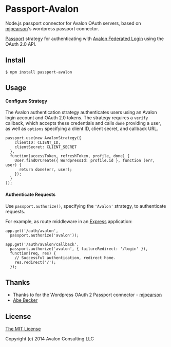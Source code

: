 # Passport-Avalon
Node.js passport connector for Avalon OAuth servers, based on [mjpearson](http://github.com/mjpearson)'s wordpress passport connector.

[Passport](https://github.com/jaredhanson/passport) strategy for authenticating
with [Avalon Federated Login](http://avalonconsult.com/federated) using the OAuth 2.0 API.

## Install

    $ npm install passport-avalon
## Usage

#### Configure Strategy

The Avalon authentication strategy authenticates users using an Avalon login 
account and OAuth 2.0 tokens.  The strategy requires a `verify` callback, which
accepts these credentials and calls `done` providing a user, as well as
`options` specifying a client ID, client secret, and callback URL.

    passport.use(new AvalonStrategy({
        clientID: CLIENT_ID,
        clientSecret: CLIENT_SECRET
      },
      function(accessToken, refreshToken, profile, done) {
        User.findOrCreate({ WordpressId: profile.id }, function (err, user) {
          return done(err, user);
        });
      }
    ));

#### Authenticate Requests

Use `passport.authorize()`, specifying the `'Avalon'` strategy, to
authenticate requests.

For example, as route middleware in an [Express](http://expressjs.com/)
application:

    app.get('/auth/avalon',
      passport.authorize('avalon'));

    app.get('/auth/avalon/callback', 
      passport.authorize('avalon', { failureRedirect: '/login' }),
      function(req, res) {
        // Successful authentication, redirect home.
        res.redirect('/');
      });

## Thanks
  - Thanks to for the Wordpress OAuth 2 Passport connector - [mjpearson](http://github.com/mjpearson)
  - [Abe Becker](http://github.com/abembecker)

## License

[The MIT License](http://opensource.org/licenses/MIT)

Copyright (c) 2014 Avalon Consulting LLC
